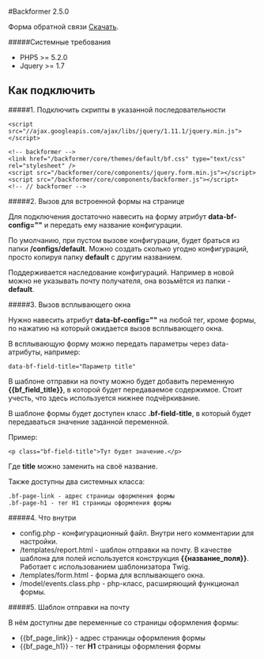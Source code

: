 #Backformer 2.5.0

Форма обратной связи [Скачать](https://github.com/Rugoals/backformer/archive/2.5.1.zip).

#####Системные требования
* PHP5 >= 5.2.0
* Jquery >= 1.7

## Как подключить 

#####1. Подключить скрипты в указанной последовательности

    <script src="//ajax.googleapis.com/ajax/libs/jquery/1.11.1/jquery.min.js"></script>
    
    <!-- backformer -->
    <link href="/backformer/core/themes/default/bf.css" type="text/css" rel="stylesheet" />
    <script src="/backformer/core/components/jquery.form.min.js"></script> 
    <script src="/backformer/core/components/backformer.js"></script>
    <!-- // backformer -->

#####2. Вызов для встроенной формы на странице

Для подключения достаточно навесить на форму атрибут **data-bf-config=""** и передать ему название конфигурации.
 
По умолчанию, при пустом вызове конфигурации, будет браться из папки **/configs/default**. Можно создать сколько угодно конфигураций, просто копируя папку **default** с другим названием.  

Поддерживается наследование конфигураций. Например в новой можно не указывать почту получателя, она возьмётся из папки - **default**.

#####3. Вызов всплывающего окна

Нужно навесить атрибут **data-bf-config=""** на любой тег, кроме формы, по нажатию на который ожидается вызов всплывающего окна.

В всплывающую форму можно передать параметры через data-атрибуты, например: 

    data-bf-field-title="Параметр title"  

В шаблоне отправки на почту можно будет добавить переменную **{{bf_field_title}}**, в которой будет передаваемое содержимое. Стоит учесть, что здесь используется нижнее подчёркивание.

В шаблоне формы будет доступен класс **.bf-field-title**, в который будет передаваться значение заданной переменной.

Пример:

    <p class="bf-field-title">Тут будет значение.</p>
    
Где **title** можно заменить на своё название.

Также доступны два системных класса:

    .bf-page-link - адрес страницы оформления формы
    .bf-page-h1 - тег H1 страницы оформления формы


#####4. Что внутри

* config.php - конфигурационный файл. Внутри него комментарии для настройки.
* /templates/report.html - шаблон отправки на почту. В качестве шаблона для полей используется конструкция **{{название_поля}}**. Работает с использованием шаблонизатора Twig.
* /templates/form.html - форма для всплывающего окна.
* /model/events.class.php - php-класс, расширяющий функционал формы.

#####5. Шаблон отправки на почту

В нём доступны две переменные со страницы оформления формы:

* {{bf_page_link}} - адрес страницы оформления формы
* {{bf_page_h1}} - тег **H1** страницы оформления формы

 
